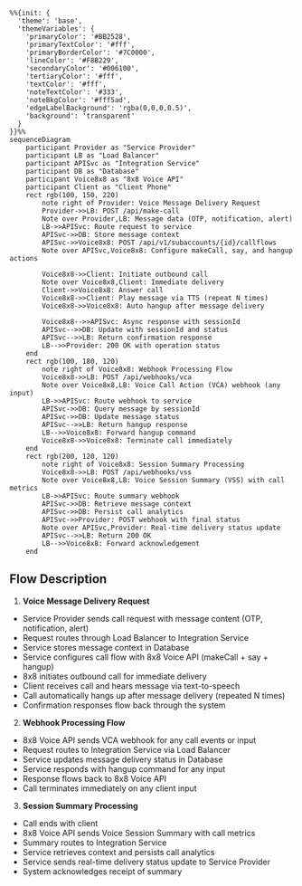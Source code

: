 ```mermaid
%%{init: {
  'theme': 'base', 
  'themeVariables': {
    'primaryColor': '#BB2528',
    'primaryTextColor': '#fff',
    'primaryBorderColor': '#7C0000',
    'lineColor': '#F8B229',
    'secondaryColor': '#006100',
    'tertiaryColor': '#fff',
    'textColor': '#fff',
    'noteTextColor': '#333',
    'noteBkgColor': '#fff5ad',
    'edgeLabelBackground': 'rgba(0,0,0,0.5)',
    'background': 'transparent'
  }
}}%%
sequenceDiagram
    participant Provider as "Service Provider"
    participant LB as "Load Balancer"
    participant APISvc as "Integration Service"
    participant DB as "Database"
    participant Voice8x8 as "8x8 Voice API"
    participant Client as "Client Phone"
    rect rgb(100, 150, 220)
        note right of Provider: Voice Message Delivery Request
        Provider->>LB: POST /api/make-call
        Note over Provider,LB: Message data (OTP, notification, alert)
        LB->>APISvc: Route request to service
        APISvc->>DB: Store message context
        APISvc->>Voice8x8: POST /api/v1/subaccounts/{id}/callflows
        Note over APISvc,Voice8x8: Configure makeCall, say, and hangup actions
        
        Voice8x8->>Client: Initiate outbound call
        Note over Voice8x8,Client: Immediate delivery
        Client->>Voice8x8: Answer call
        Voice8x8->>Client: Play message via TTS (repeat N times)
        Voice8x8->>Voice8x8: Auto hangup after message delivery
        
        Voice8x8-->>APISvc: Async response with sessionId
        APISvc-->>DB: Update with sessionId and status
        APISvc-->>LB: Return confirmation response
        LB-->>Provider: 200 OK with operation status
    end
    rect rgb(100, 180, 120)
        note right of Voice8x8: Webhook Processing Flow
        Voice8x8->>LB: POST /api/webhooks/vca
        Note over Voice8x8,LB: Voice Call Action (VCA) webhook (any input)
        LB->>APISvc: Route webhook to service
        APISvc->>DB: Query message by sessionId
        APISvc->>DB: Update message status
        APISvc-->>LB: Return hangup response
        LB-->>Voice8x8: Forward hangup command
        Voice8x8->>Voice8x8: Terminate call immediately
    end
    rect rgb(200, 120, 120)
        note right of Voice8x8: Session Summary Processing
        Voice8x8->>LB: POST /api/webhooks/vss
        Note over Voice8x8,LB: Voice Session Summary (VSS) with call metrics
        LB->>APISvc: Route summary webhook
        APISvc->>DB: Retrieve message context
        APISvc->>DB: Persist call analytics
        APISvc->>Provider: POST webhook with final status
        Note over APISvc,Provider: Real-time delivery status update
        APISvc-->>LB: Return 200 OK
        LB-->>Voice8x8: Forward acknowledgement
    end
```

## Flow Description

1. **Voice Message Delivery Request**
 - Service Provider sends call request with message content (OTP, notification, alert)
 - Request routes through Load Balancer to Integration Service
 - Service stores message context in Database
 - Service configures call flow with 8x8 Voice API (makeCall + say + hangup)
 - 8x8 initiates outbound call for immediate delivery
 - Client receives call and hears message via text-to-speech
 - Call automatically hangs up after message delivery (repeated N times)
 - Confirmation responses flow back through the system

2. **Webhook Processing Flow**
 - 8x8 Voice API sends VCA webhook for any call events or input
 - Request routes to Integration Service via Load Balancer
 - Service updates message delivery status in Database
 - Service responds with hangup command for any input
 - Response flows back to 8x8 Voice API
 - Call terminates immediately on any client input

3. **Session Summary Processing**
 - Call ends with client
 - 8x8 Voice API sends Voice Session Summary with call metrics
 - Summary routes to Integration Service
 - Service retrieves context and persists call analytics
 - Service sends real-time delivery status update to Service Provider
 - System acknowledges receipt of summary

